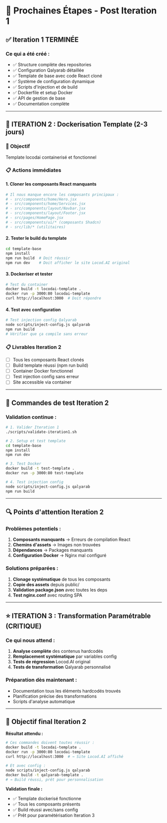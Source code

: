 # 🚀 Prochaines Étapes - Post Iteration 1

## ✅ **Iteration 1 TERMINÉE**

### Ce qui a été créé :
- ✅ Structure complète des repositories
- ✅ Configuration Qalyarab détaillée
- ✅ Template de base avec code React cloné
- ✅ Système de configuration dynamique
- ✅ Scripts d'injection et de build
- ✅ Dockerfile et setup Docker
- ✅ API de gestion de base
- ✅ Documentation complète

---

## 🚀 **ITERATION 2 : Dockerisation Template (2-3 jours)**

### 🎯 Objectif
Template locodai containerisé et fonctionnel

### 📋 Actions immédiates

#### 1. **Cloner les composants React manquants**
```bash
# Il nous manque encore les composants principaux :
# - src/components/home/Hero.jsx
# - src/components/home/Services.jsx  
# - src/components/layout/Navbar.jsx
# - src/components/layout/Footer.jsx
# - src/pages/HomePage.jsx
# - src/components/ui/* (composants Shadcn)
# - src/lib/* (utilitaires)
```

#### 2. **Tester le build du template**
```bash
cd template-base
npm install
npm run build  # Doit réussir
npm run dev    # Doit afficher le site Locod.AI original
```

#### 3. **Dockeriser et tester**
```bash
# Test du container
docker build -t locodai-template .
docker run -p 3000:80 locodai-template
curl http://localhost:3000  # Doit répondre
```

#### 4. **Test avec configuration**
```bash
# Test injection config Qalyarab
node scripts/inject-config.js qalyarab
npm run build
# Vérifier que ça compile sans erreur
```

### 📋 Livrables Iteration 2
- [ ] Tous les composants React clonés
- [ ] Build template réussi (npm run build)
- [ ] Container Docker fonctionnel
- [ ] Test injection config sans erreur
- [ ] Site accessible via container

---

## 🔧 **Commandes de test Iteration 2**

### Validation continue :
```bash
# 1. Valider Iteration 1
./scripts/validate-iteration1.sh

# 2. Setup et test template
cd template-base
npm install
npm run dev

# 3. Test Docker
docker build -t test-template .
docker run -p 3000:80 test-template

# 4. Test injection config
node scripts/inject-config.js qalyarab
npm run build
```

---

## 🔍 **Points d'attention Iteration 2**

### Problèmes potentiels :
1. **Composants manquants** → Erreurs de compilation React
2. **Chemins d'assets** → Images non trouvées
3. **Dépendances** → Packages manquants
4. **Configuration Docker** → Nginx mal configuré

### Solutions préparées :
1. **Clonage systématique** de tous les composants
2. **Copie des assets** depuis public/
3. **Validation package.json** avec toutes les deps
4. **Test nginx.conf** avec routing SPA

---

## ⭐ **ITERATION 3 : Transformation Paramétrable (CRITIQUE)**

### Ce qui nous attend :
1. **Analyse complète** des contenus hardcodés
2. **Remplacement systématique** par variables config
3. **Tests de régression** Locod.AI original
4. **Tests de transformation** Qalyarab personnalisé

### Préparation dès maintenant :
- Documentation tous les éléments hardcodés trouvés
- Planification précise des transformations
- Scripts d'analyse automatique

---

## 🎯 **Objectif final Iteration 2**

**Résultat attendu :**
```bash
# Ces commandes doivent toutes réussir :
docker build -t locodai-template .
docker run -p 3000:80 locodai-template
curl http://localhost:3000  # → Site Locod.AI affiché

# Et avec config :
node scripts/inject-config.js qalyarab
docker build -t qalyarab-template .
# → Build réussi, prêt pour personnalisation
```

**Validation finale :**
- ✅ Template dockerisé fonctionne
- ✅ Tous les composants présents
- ✅ Build réussi avec/sans config
- ✅ Prêt pour paramétérisation Iteration 3